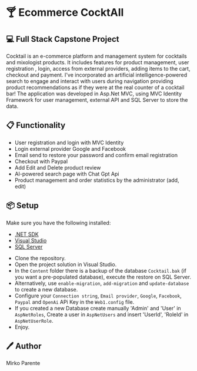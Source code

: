 # 🍸 Ecommerce CocktAIl
## 💻 Full Stack Capstone Project

Cocktail is an e-commerce platform and  management system for cocktails and mixologist products. It includes features for product management, user registration , login, access from external providers, adding items to the cart, checkout and payment. I've incorporated an artificial intelligence-powered search to engage and interact with users during navigation providing product recommendations as if they were at the real counter of a cocktail bar! 
The application was developed in Asp.Net MVC, using MVC Identity Framework for user management, external API and SQL Server to store the data.

## 📋 Functionality
* User registration and login with MVC Identity
* Login external provider Google and Facebook
* Email send to restore your password and confirm email registration
* Checkout with Paypal
* Add Edit and Delete product review
* AI-powered search page with Chat Gpt Api
* Product management and order statistics by the administrator (add, edit)

## 📦 Setup 
Make sure you have the following installed:

- [.NET SDK](https://dotnet.microsoft.com/download)
- [Visual Studio](https://visualstudio.microsoft.com/)
- [SQL Server](https://www.microsoft.com/sql-server/)
  
* Clone the repository.
* Open the project solution in Visual Studio.
* In the `Content` folder there is a backup of the database `Cocktail.bak` (if you want a pre-populated database), execute the restore on SQL Server.
* Alternatively, use `enable-migration`, `add-migration` and `update-database` to create a new database.
* Configure your `Connection string`, `Email provider`,  `Google`, `Facebook`, `Paypal` and `OpenAi`  APi Key in the `Web1.config` file.
* If you created a new Database create manually 'Admin' and 'User' in `AspNetRoles`, Create a user in `AspNetUsers` and insert 'UserId', 'RoleId' in `AspNetUserRole`. 
* Enjoy.

## 🖊️ Author
Mirko Parente


